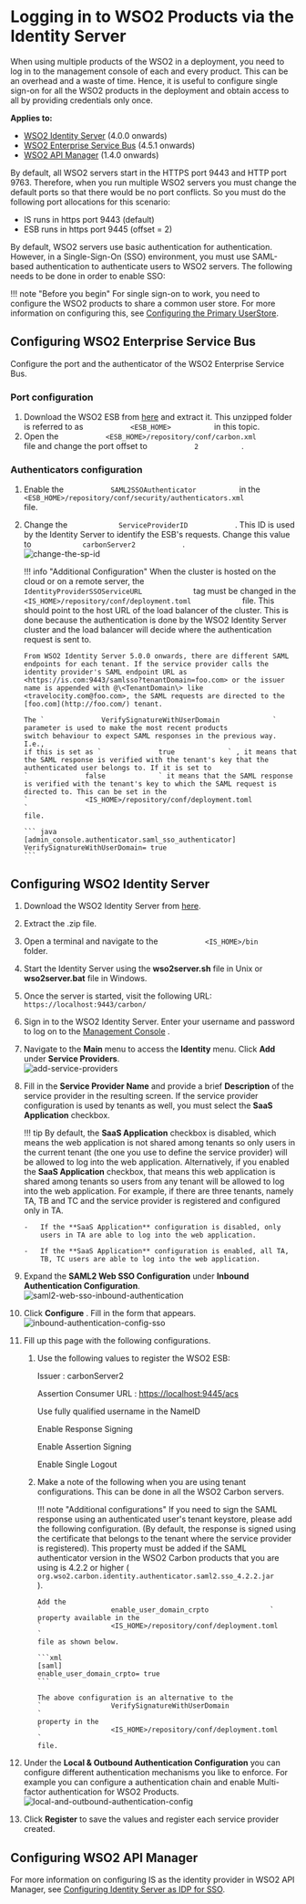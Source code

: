 # Logging in to WSO2 Products via the Identity Server

When using multiple products of the WSO2 in a deployment, you need to
log in to the management console of each and every product. This can be
an overhead and a waste of time. Hence, it is useful to configure single
sign-on for all the WSO2 products in the deployment and obtain access to
all by providing credentials only once.

**Applies to:**

-   [WSO2 Identity Server](http://wso2.com/products/identity-server)
    (4.0.0 onwards)
-   [WSO2 Enterprise Service Bus](https://wso2.com/products/enterprise-service-bus) (4.5.1
    onwards)
-   [WSO2 API Manager](https://wso2.com/api-management/) (1.4.0 onwards)

By default, all WSO2 servers start in the HTTPS port 9443 and HTTP port
9763. Therefore, when you run multiple WSO2 servers you must change the
default ports so that there would be no port conflicts. So you must do
the following port allocations for this scenario:

-   IS runs in https port 9443 (default)
-   ESB runs in https port 9445 (offset = 2)

By default, WSO2 servers use basic authentication for authentication.
However, in a Single-Sign-On (SSO) environment, you must use SAML-based
authentication to authenticate users to WSO2 servers. The following
needs to be done in order to enable SSO:

!!! note "Before you begin"
	For single sign-on to work, you need to configure the WSO2 products to
	share a common user store. For more information on configuring this, see
	[Configuring the Primary UserStore](../../setup/configuring-the-primary-user-store).

## Configuring WSO2 Enterprise Service Bus

Configure the port and the authenticator of the WSO2 Enterprise Service Bus.

### Port configuration

1.  Download the WSO2 ESB from
    [here](https://wso2.com/products/enterprise-service-bus) and extract
    it. This unzipped folder is referred to as
    `            <ESB_HOME>           ` in this topic.
2.  Open the
    `            <ESB_HOME>/repository/conf/carbon.xml           ` file
    and change the port offset to `            2           ` .

### Authenticators configuration

1.  Enable the `            SAML2SSOAuthenticator           ` in the
    `            <ESB_HOME>/repository/conf/security/authenticators.xml           `
    file.
2.  Change the `             ServiceProviderID            ` . This ID is
    used by the Identity Server to identify the ESB's requests. Change
    this value to `             carbonServer2            ` .  
    ![change-the-sp-id](../assets/img/tutorials/change-the-sp-id.png)

    !!! info "Additional Configuration"
		When the cluster is hosted on the cloud or on a remote server, the
		`              IdentityProviderSSOServiceURL             ` tag must
		be changed in the
		`              <IS_HOME>/repository/conf/deployment.toml             `
		file. This should point to the host URL of the load balancer of the
		cluster. This is done because the authentication is done by the WSO2
		Identity Server cluster and the load balancer will decide where the
		authentication request is sent to.

		From WSO2 Identity Server 5.0.0 onwards, there are different SAML
		endpoints for each tenant. If the service provider calls the
		identity provider's SAML endpoint URL as
		<https://is.com:9443/samlsso?tenantDomain=foo.com> or the issuer
		name is appended with @\<TenantDomain\> like
		<travelocity.com@foo.com>, the SAML requests are directed to the
		[foo.com](http://foo.com/) tenant.

		The `              VerifySignatureWithUserDomain             `
		parameter is used to make the most recent products
		switch behaviour to expect SAML responses in the previous way. I.e.,
		if this is set as `              true             ` , it means that
		the SAML response is verified with the tenant's key that the
		authenticated user belongs to. If it is set to
		`              false             ` it means that the SAML response
		is verified with the tenant's key to which the SAML request is
		directed to. This can be set in the
		`              <IS_HOME>/repository/conf/deployment.toml             `
		file.

		``` java
		[admin_console.authenticator.saml_sso_authenticator]
		VerifySignatureWithUserDomain= true
		```

## Configuring WSO2 Identity Server

1.  Download the WSO2 Identity Server from [here](http://wso2.com/products/identity-server).
2.  Extract the .zip file.
3.  Open a terminal and navigate to the
    `            <IS_HOME>/bin           ` folder.
4.  Start the Identity Server using the **wso2server.sh** file in Unix
    or **wso2server.bat** file in Windows.
5.  Once the server is started, visit the following URL:
    `                         https://localhost:9443/carbon/                       `
6.  Sign in to the WSO2 Identity Server. Enter your username and
    password to log on to the [Management
    Console](../../setup/getting-started-with-the-management-console)
    .
7.  Navigate to the **Main** menu to access the **Identity** menu. Click
    **Add** under **Service Providers**.  
    ![add-service-providers](../assets/img/tutorials/add-service-providers.png)
    
8.  Fill in the **Service Provider Name** and provide a brief
    **Description** of the service provider in the resulting screen. If
    the service provider configuration is used by tenants as well, you
    must select the **SaaS Application** checkbox.

    !!! tip 
		By default, the **SaaS Application** checkbox is disabled,
		which means the web application is not shared among tenants so only
		users in the current tenant (the one you use to define the service
		provider) will be allowed to log into the web
		application. Alternatively, if you enabled the **SaaS Application**
		checkbox, that means this web application is shared among tenants so
		users from any tenant will be allowed to log into the web
		application. For example, if there are three tenants, namely TA, TB
		and TC and the service provider is registered and configured only in
		TA.

		-   If the **SaaS Application** configuration is disabled, only
			users in TA are able to log into the web application.

		-   If the **SaaS Application** configuration is enabled, all TA,
			TB, TC users are able to log into the web application.

9.  Expand the **SAML2 Web SSO Configuration** under **Inbound
    Authentication Configuration**.  
    ![saml2-web-sso-inbound-authentication](../assets/img/tutorials/saml2-web-sso-inbound-authentication.png)
    
10. Click **Configure** . Fill in the form that appears.  
    ![inbound-authentication-config-sso](../assets/img/tutorials/inbound-authentication-config-sso.png)
    
11. Fill up this page with the following configurations. 

    1.  Use the following values to register the WSO2 ESB:

        Issuer : carbonServer2

        Assertion Consumer URL : <https://localhost:9445/acs>

        Use fully qualified username in the NameID

        Enable Response Signing

        Enable Assertion Signing

        Enable Single Logout

    2.  Make a note of the following when you are using tenant
        configurations. This can be done in all the WSO2 Carbon servers.

        !!! note "Additional configurations"
			If you need to sign the SAML response using an authenticated
			user's tenant keystore, please add the following configuration.
			(By default, the response is signed using the certificate that
			belongs to the tenant where the service provider is registered).
			This property must be added if the SAML authenticator version in
			the WSO2 Carbon products that you are using is 4.2.2 or higher (
			`                 org.wso2.carbon.identity.authenticator.saml2.sso_4.2.2.jar                `
			).

			Add the
			`                 enable_user_domain_crpto               `
			property available in the
			`                 <IS_HOME>/repository/conf/deployment.toml                `
			file as shown below.
			
			```xml
			[saml] 
			enable_user_domain_crpto= true
			```
			
			The above configuration is an alternative to the
			`                 VerifySignatureWithUserDomain                `
			property in the
			`                 <IS_HOME>/repository/conf/deployment.toml                `
			file.

12. Under the **Local & Outbound Authentication Configuration** you can
    configure different authentication mechanisms you like to enforce.
    For example you can configure a authentication chain and enable
    Multi-factor authentication for WSO2 Products.  
    ![local-and-outbound-authentication-config](../assets/img/tutorials/local-and-outbound-authentication-config.png)

13. Click **Register** to save the values and register each service
    provider created.

## Configuring WSO2 API Manager

For more information on configuring IS as the identity provider in WSO2
API Manager, see [Configuring Identity Server as IDP for
SSO](https://docs.wso2.com/display/AM260/Configuring+Identity+Server+as+IDP+for+SSO).